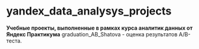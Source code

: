 # yandex_data_analysys_projects
**Учебные проекты, выполненные в рамках курса аналитик данных от Яндекс Практикума**
graduation_AB_Shatova - оценка результатов A/B-теста.
